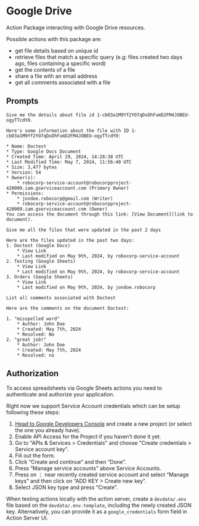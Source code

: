 # Google Drive

Action Package interacting with Google Drive resources.

Possible actions with this package are:

- get file details based on unique id
- retrieve files that match a specific query (e.g: files created two days ago, files containing a specific word)
- get the contents of a file
- share a file with an email address
- get all comments associated with a file

## Prompts

```Give me the details about file id 1-cbO3a1M9Yf2YO7qDxDhFumD2FM4JOBEU-ogyTTcdY0.```

```
Here's some information about the file with ID 1-cbO3a1M9Yf2YO7qDxDhFumD2FM4JOBEU-ogyTTcdY0:

* Name: Doctest
* Type: Google Docs Document
* Created Time: April 29, 2024, 14:28:38 UTC
* Last Modified Time: May 7, 2024, 11:56:40 UTC
* Size: 3,477 bytes
* Version: 54
* Owner(s):
    * robocorp-service-account@robocorpproject-420009.iam.gserviceaccount.com (Primary Owner)
* Permissions:
    * jondoe.robocorp@gmail.com (Writer)
    * robocorp-service-account@robocorpproject-420009.iam.gserviceaccount.com (Owner)
You can access the document through this link: [View Document](link to document).
```

```Give me all the files that were updated in the past 2 days```

```
Here are the files updated in the past two days:
1. Doctest (Google Docs)
    * View Link
    * Last modified on May 9th, 2024, by robocorp-service-account
2. Testing (Google Sheets)
    * View Link
    * Last modified on May 9th, 2024, by robocorp-service-account
3. Orders (Google Sheets)
    * View Link
    * Last modified on May 9th, 2024, by jondoe.robocorp
```

```List all comments associated with Doctest```

```
Here are the comments on the document Doctest:

1. "misspelled word"
    * Author: John Doe
    * Created: May 7th, 2024
    * Resolved: No
2. "great job!"
    * Author: John Doe
    * Created: May 7th, 2024
    * Resolved: no
```

## Authorization

To access spreadsheets via Google Sheets actions you need to authenticate and authorize your application.

Right now we support Service Account credentials which can be setup following these steps:
1. [Head to Google Developers Console](https://console.cloud.google.com/apis/dashboard) and create a new project (or select the one you already have).
2. Enable API Access for the Project if you haven’t done it yet.
3. Go to "APIs & Services > Credentials" and choose "Create credentials > Service account key".
4. Fill out the form.
5. Click “Create and continue” and then “Done”.
6. Press “Manage service accounts” above Service Accounts.
7. Press on ⋮ near recently created service account and select “Manage keys” and then click on “ADD KEY > Create new key”.
8. Select JSON key type and press “Create”.

When testing actions locally with the action server, create a `devdata/.env` file based on the `devdata/.env.template`, including the newly created JSON key. 
Alternatively, you can provide it as a `google_credentials` form field in Action Server UI.
